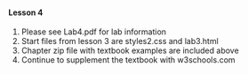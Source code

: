 #### Lesson 4
1. Please see Lab4.pdf for lab information
3. Start files from lesson 3 are styles2.css and lab3.html
4. Chapter zip file with textbook examples are included above
5. Continue to supplement the textbook with w3schools.com
